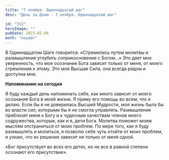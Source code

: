 ```yaml
---
title: "7 ноября. Одиннадцатый шаг"
desc: "День за Днем - 7 ноября. Одиннадцатый шаг"

id: "312"
heroImage: ""
pubDate: 2023-05-04
moth: "noyabr"
---
```


В Одиннадцатом Шаге говорится: «Стремились путем молитвы и размышления
углубить соприкосновение с Богом…» Это дает мне уверенность, что мое осознание
Бога зависит только от меня, от моего стремления к этому. Это моя Высшая Сила,
она всегда рядом и доступна мне.

**Напоминание на сегодня**

Я буду каждый день напоминать себе, как много зависит от моего осознания Бога
в моей жизни. Я приму его помощь во всем, что я делаю. Если бы я не доверилась
Высшей Мудрости, моя жизнь была бы во власти сил, которыми бы я не смогла
управлять. Размышления приблизят меня к Богу и к чудесным качествам членов
моего содружества, которые, как и я, дети Бога. Молитва поможет моим мыслям
отстраниться от моих проблем. По мере того, как я буду размышлять и молиться,
я позволю себе чуть отойти от моих проблем, и узнаю, что их решение зависит не
только от меня одной.

«Бог присутствует во всех его детях, но не все в равной степени осознают его
присутствие».
